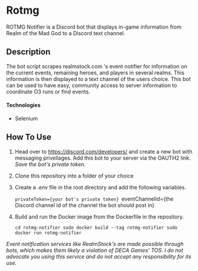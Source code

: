 # Rotmg 

ROTMG Notifier is a Discord bot that displays in-game information from Realm of the Mad God to a Discord text channel.

## Description

The bot script scrapes realmstock.com 's event notifier for information on the current events, remaining heroes, and players in several realms. This information is then displayed to a text channel of the users choice. This bot can be used to have easy, community access to server information to coordinate O3 runs or find events.

#### Technologies

- Selenium

## How To Use

1. Head over to https://discord.com/developers/ and create a new bot with messaging privellages. Add this bot to your server via the OAUTH2 link. *Save the bot's private token.*

2. Clone this repository into a folder of your choice

3. Create a .env file in the root directory and add the following variables.
	
	`privateToken={your bot's private token}
	`eventChannelId={the Discord channel id of the channel the bot should post in}
	
4. Build and run the Docker image from the Dockerfile in the repository.

	`cd rotmg-notifier
	sudo docker build --tag rotmg-notifier
	sudo docker run rotmg-notifier`
	
*Event notification services like RealmStock's are made possible through bots, which makes them likely a violation of DECA Games' TOS. I do not advocate you using this service and do not accept any responsibility for its use.*

